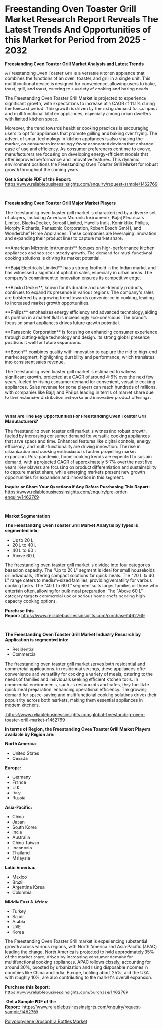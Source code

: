 <p><h1>Freestanding Oven Toaster Grill Market Research Report Reveals The Latest Trends And Opportunities of this Market for Period from 2025 - 2032</h1></p><p><strong>Freestanding Oven Toaster Grill Market Analysis and Latest Trends</strong></p>
<p><p>A Freestanding Oven Toaster Grill is a versatile kitchen appliance that combines the functions of an oven, toaster, and grill in a single unit. This multifunctional device is designed for convenience, allowing users to bake, toast, grill, and roast, catering to a variety of cooking and baking needs. </p><p>The Freestanding Oven Toaster Grill Market is projected to experience significant growth, with expectations to increase at a CAGR of 11.1% during the forecast period. This growth is driven by the rising demand for compact and multifunctional kitchen appliances, especially among urban dwellers with limited kitchen space. </p><p>Moreover, the trend towards healthier cooking practices is encouraging users to opt for appliances that promote grilling and baking over frying. The advent of smart technology in kitchen appliances is also shaping the market, as consumers increasingly favor connected devices that enhance ease of use and efficiency. As consumer preferences continue to evolve, manufacturers are focusing on developing energy-efficient models that offer improved performance and innovative features. This dynamic environment positions the Freestanding Oven Toaster Grill Market for robust growth throughout the coming years.</p></p>
<p><strong>Get a Sample PDF of the Report:&nbsp;</strong> <a href="https://www.reliablebusinessinsights.com/enquiry/request-sample/1462769?utm_campaign=2203&utm_medium=2&utm_source=Github&utm_content=ia&utm_term=09022025&utm_id=freestanding-oven-toaster-grill">https://www.reliablebusinessinsights.com/enquiry/request-sample/1462769</a></p>
<p>&nbsp;</p>
<p><strong>Freestanding Oven Toaster Grill Major Market Players</strong></p>
<p><p>The freestanding oven toaster grill market is characterized by a diverse set of players, including American Micronic Instruments, Bajaj Electricals Limited, Black+Decker, Borosil Limited, Havells India, Koninklijke Philips, Morphy Richards, Panasonic Corporation, Robert Bosch GmbH, and Wonderchef Home Appliances. These companies are leveraging innovation and expanding their product lines to capture market share.</p><p>**American Micronic Instruments** focuses on high-performance kitchen appliances and has seen steady growth. The demand for multi-functional cooking solutions is driving its market potential.</p><p>**Bajaj Electricals Limited** has a strong foothold in the Indian market and has witnessed a significant uptick in sales, especially in urban areas. The company's commitment to innovation ensures its competitive edge.</p><p>**Black+Decker**, known for its durable and user-friendly products, continues to expand its presence in various regions. The company's sales are bolstered by a growing trend towards convenience in cooking, leading to increased market growth opportunities.</p><p>**Philips** emphasizes energy efficiency and advanced technology, aiding its position in a market that is increasingly eco-conscious. The brand's focus on smart appliances drives future growth potential.</p><p>**Panasonic Corporation** is focusing on enhancing consumer experience through cutting-edge technology and design. Its strong global presence positions it well for future expansions.</p><p>**Bosch** combines quality with innovation to capture the mid to high-end market segment, highlighting durability and performance, which translates into consistent sales revenue.</p><p>The freestanding oven toaster grill market is estimated to witness significant growth, projected at a CAGR of around 4-6% over the next few years, fueled by rising consumer demand for convenient, versatile cooking appliances. Sales revenue for some players can reach hundreds of millions, with companies like Bajaj and Philips leading in terms of market share due to their extensive distribution networks and innovative product offerings.</p></p>
<p>&nbsp;</p>
<p><strong>What Are The Key Opportunities For Freestanding Oven Toaster Grill Manufacturers?</strong></p>
<p><p>The freestanding oven toaster grill market is witnessing robust growth, fueled by increasing consumer demand for versatile cooking appliances that save space and time. Enhanced features like digital controls, energy efficiency, and multi-functionality are driving innovation. The rise in urbanization and cooking enthusiasts is further propelling market expansion. Post-pandemic, home cooking trends are expected to sustain demand, with a projected CAGR of approximately 5-7% over the next five years. Key players are focusing on product differentiation and sustainability to capture market share, while emerging markets present new growth opportunities for expansion and innovation in this segment.</p></p>
<p><strong>Inquire or Share Your Questions If Any Before Purchasing This Report:</strong> <a href="https://www.reliablebusinessinsights.com/enquiry/pre-order-enquiry/1462769?utm_campaign=2203&utm_medium=2&utm_source=Github&utm_content=ia&utm_term=09022025&utm_id=freestanding-oven-toaster-grill">https://www.reliablebusinessinsights.com/enquiry/pre-order-enquiry/1462769</a></p>
<p>&nbsp;</p>
<p><strong>Market Segmentation</strong></p>
<p><strong>The Freestanding Oven Toaster Grill Market Analysis by types is segmented into:</strong></p>
<p><ul><li>Up to 20 L</li><li>20 L to 40 L</li><li>40 L to 60 L</li><li>Above 60 L</li></ul></p>
<p><p>The freestanding oven toaster grill market is divided into four categories based on capacity. The "Up to 20 L" segment is ideal for small households or individuals, offering compact solutions for quick meals. The "20 L to 40 L" range caters to medium-sized families, providing versatility for various cooking tasks. The "40 L to 60 L" segment suits larger families or those who entertain often, allowing for bulk meal preparation. The "Above 60 L" category targets commercial use or serious home chefs needing high-capacity cooking options.</p></p>
<p><strong>Purchase this Report:&nbsp;</strong><a href="https://www.reliablebusinessinsights.com/purchase/1462769?utm_campaign=2203&utm_medium=2&utm_source=Github&utm_content=ia&utm_term=09022025&utm_id=freestanding-oven-toaster-grill">https://www.reliablebusinessinsights.com/purchase/1462769</a></p>
<p>&nbsp;</p>
<p><strong>The Freestanding Oven Toaster Grill Market Industry Research by Application is segmented into:</strong></p>
<p><ul><li>Residential</li><li>Commercial</li></ul></p>
<p><p>The freestanding oven toaster grill market serves both residential and commercial applications. In residential settings, these appliances offer convenience and versatility for cooking a variety of meals, catering to the needs of families and individuals seeking efficient kitchen tools. In commercial environments, such as restaurants and cafes, they facilitate quick meal preparation, enhancing operational efficiency. The growing demand for space-saving and multifunctional cooking solutions drives their popularity across both markets, making them essential appliances in modern kitchens.</p></p>
<p><a href="https://www.reliablebusinessinsights.com/global-freestanding-oven-toaster-grill-market-r1462769?utm_campaign=2203&utm_medium=2&utm_source=Github&utm_content=ia&utm_term=09022025&utm_id=freestanding-oven-toaster-grill">&nbsp;https://www.reliablebusinessinsights.com/global-freestanding-oven-toaster-grill-market-r1462769</a></p>
<p><strong>In terms of Region, the Freestanding Oven Toaster Grill Market Players available by Region are:</strong></p>
<p>
    <p> <strong> North America: </strong>
        <ul>
            <li>United States</li>
            <li>Canada</li>
        </ul>
        </p> 
    <p> <strong> Europe: </strong>
        <ul>
            <li>Germany</li>
            <li>France</li>
            <li>U.K.</li>
            <li>Italy</li>
            <li>Russia</li>
        </ul>
        </p> 
    <p> <strong> Asia-Pacific: </strong>
        <ul>
            <li>China</li>
            <li>Japan</li>
            <li>South Korea</li>
            <li>India</li>
            <li>Australia</li>
            <li>China Taiwan</li>
            <li>Indonesia</li>
            <li>Thailand</li>
            <li>Malaysia</li>
        </ul>
        </p> 
    <p> <strong> Latin America: </strong>
        <ul>
            <li>Mexico</li>
            <li>Brazil</li>
            <li>Argentina Korea</li>
            <li>Colombia</li>
        </ul>
        </p> 
    <p> <strong> Middle East & Africa: </strong>
        <ul>
            <li>Turkey</li>
            <li>Saudi</li>
            <li>Arabia</li>
            <li>UAE</li>
            <li>Korea</li>
        </ul>
    </p>
    </p>
<p><p>The Freestanding Oven Toaster Grill market is experiencing substantial growth across various regions, with North America and Asia-Pacific (APAC) leading the charge. North America is projected to hold approximately 35% of the market share, driven by increasing consumer demand for multifunctional cooking appliances. APAC follows closely, accounting for around 30%, boosted by urbanization and rising disposable incomes in countries like China and India. Europe, holding about 25%, and the USA with roughly 10%, are also contributing to the market's overall expansion.</p></p>
<p><strong>Purchase this Report: </strong><a href="https://www.reliablebusinessinsights.com/purchase/1462769?utm_campaign=2203&utm_medium=2&utm_source=Github&utm_content=ia&utm_term=09022025&utm_id=freestanding-oven-toaster-grill">https://www.reliablebusinessinsights.com/purchase/1462769</a></p>
<p>&nbsp;<strong>Get a Sample PDF of the Report:&nbsp;&nbsp;</strong><a href="https://www.reliablebusinessinsights.com/enquiry/request-sample/1462769?utm_campaign=2203&utm_medium=2&utm_source=Github&utm_content=ia&utm_term=09022025&utm_id=freestanding-oven-toaster-grill">https://www.reliablebusinessinsights.com/enquiry/request-sample/1462769</a></p>
<p><strong></strong></p>
<p><p><a href="https://github.com/HobertDavis43/Market-Research-Report-List-1/blob/main/polypropylene-drosophila-bottles-market.md?utm_campaign=2203&utm_medium=2&utm_source=Github&utm_content=ia&utm_term=09022025&utm_id=freestanding-oven-toaster-grill">Polypropylene Drosophila Bottles Market</a></p></p>